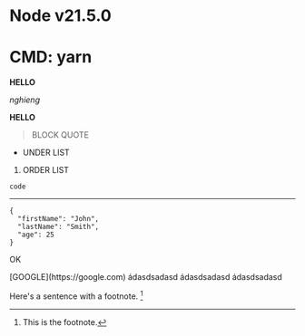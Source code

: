 # Node v21.5.0

# CMD: yarn

**HELLO**

_nghieng_

**HELLO**

> BLOCK QUOTE

<ul>
    <li>UNDER LIST</li>
</ul>

<ol>
    <li>ORDER LIST</li>
</ol>

`code`

---

```
{
  "firstName": "John",
  "lastName": "Smith",
  "age": 25
}
```

<p>OK</p> <a>[GOOGLE](https://google.com)</a>

<tabel>
 <td>ádasdsadasd</td>
 <td>ádasdsadasd</td>
 <td>ádasdsadasd</td>
</table>

Here's a sentence with a footnote. [^1]

[^1]: This is the footnote.
